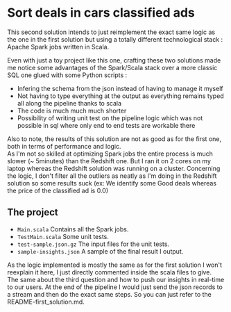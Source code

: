 # Sort deals in cars classified ads

This second solution intends to just reimplement the exact same logic as the one in the first solution but using a totally different technological stack : Apache Spark jobs written in Scala.  

Even with just a toy project like this one, crafting these two solutions made me notice some advantages of the Spark/Scala stack over a more classic SQL one glued with some Python scripts :
* Infering the schema from the json instead of having to manage it myself
* Not having to type everything at the output as everything remains typed all along the pipeline thanks to scala
* The code is much much much shorter
* Possibility of writing unit test on the pipeline logic which was not possible in sql where only end to end tests are workable there  

Also to note, the results of this solution are not as good as for the first one, both in terms of performance and logic.  
As I'm not so skilled at optimizing Spark jobs the entire process is much slower (~ 5minutes) than the Redshift one. But I ran it on 2 cores on my laptop whereas the Redshift solution was running on a cluster.
Concerning the logic, I don't filter all the outliers as neatly as I'm doing in the Redshift solution so some results suck (ex: We identify some Good deals whereas the price of the classified ad is 0.0)


## The project

* `Main.scala` Contains all the Spark jobs.
* `TestMain.scala` Some unit tests.
* `test-sample.json.gz` The input files for the unit tests.
* `sample-insights.json` A sample of the final result I output.

As the logic implemented is mostly the same as for the first solution I won't reexplain it here, I just directly commented inside the scala files to give.  
The same about the third question and how to push our insights in real-time to our users. At the end of the pipeline I would just send the json records to a stream and then do the exact same steps. So you can just refer to the README-first_solution.md.
